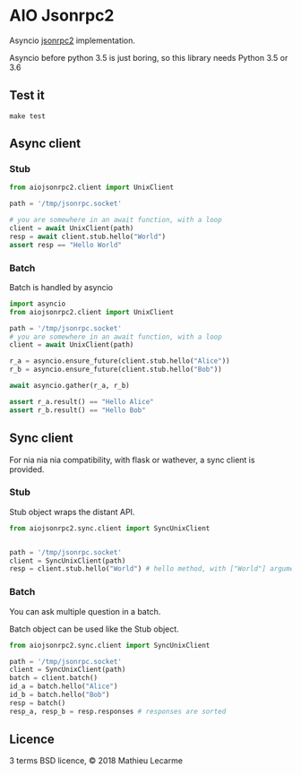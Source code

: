 AIO Jsonrpc2
============

Asyncio [jsonrpc2](http://www.jsonrpc.org/specification) implementation.

Asyncio before python 3.5 is just boring, so this library needs Python 3.5 or 3.6

Test it
-------

    make test


Async client
------------

### Stub

```python
from aiojsonrpc2.client import UnixClient

path = '/tmp/jsonrpc.socket'

# you are somewhere in an await function, with a loop
client = await UnixClient(path)
resp = await client.stub.hello("World")
assert resp == "Hello World"
```

### Batch

Batch is handled by asyncio

```python
import asyncio
from aiojsonrpc2.client import UnixClient

path = '/tmp/jsonrpc.socket'
# you are somewhere in an await function, with a loop
client = await UnixClient(path)

r_a = asyncio.ensure_future(client.stub.hello("Alice"))
r_b = asyncio.ensure_future(client.stub.hello("Bob"))

await asyncio.gather(r_a, r_b)

assert r_a.result() == "Hello Alice"
assert r_b.result() == "Hello Bob"
```

Sync client
-----------

For nia nia nia compatibility, with flask or wathever, a sync client is provided.

### Stub

Stub object wraps the distant API.

```python
from aiojsonrpc2.sync.client import SyncUnixClient


path = '/tmp/jsonrpc.socket'
client = SyncUnixClient(path)
resp = client.stub.hello("World") # hello method, with ["World"] arguments
```

### Batch

You can ask multiple question in a batch.

Batch object can be used like the Stub object.

```python
from aiojsonrpc2.sync.client import SyncUnixClient

path = '/tmp/jsonrpc.socket'
client = SyncUnixClient(path)
batch = client.batch()
id_a = batch.hello("Alice")
id_b = batch.hello("Bob")
resp = batch()
resp_a, resp_b = resp.responses # responses are sorted
```

Licence
-------

3 terms BSD licence, © 2018 Mathieu Lecarme
